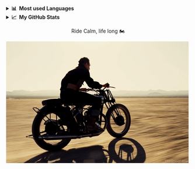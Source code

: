<details>
  <summary><b>📊&nbsp;&nbsp;Most used Languages</b></summary>
  <br/>
  <p align="center"><br>
 <p align="center"><br>
  <a href="https://github.com/shadeiax">
    <img src="https://github-readme-stats.vercel.app/api/top-langs/?username=shadeiax&theme=dark"/>
     </a>
  </p>
</details>

<details>
  <summary><b>📈&nbsp;&nbsp;My GitHub Stats</b></summary>
  <br/>
  <p align="center"><br>
  <a href="https://github.com/yungbeatz">
    <img src="https://github-readme-stats.vercel.app/api?username=shadeiax&show_icons=true&theme=dark"/>
     </a>
</details>



<p align="center">Ride Calm, life long 🏍️</p>

![](./chillride.gif)
